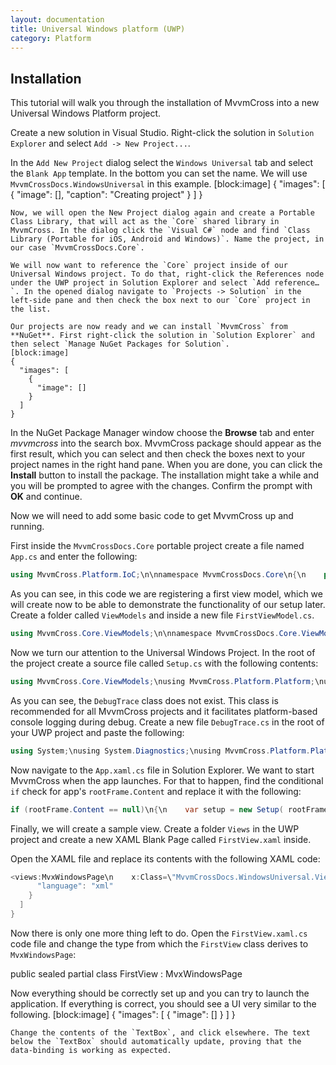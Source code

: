 ```yaml
---
layout: documentation
title: Universal Windows platform (UWP)
category: Platform
---
```

## Installation
This tutorial will walk you through the installation of MvvmCross into a new Universal Windows Platform project.

Create a new solution in Visual Studio. Right-click the solution in `Solution Explorer` and select `Add -> New Project...`.

In the `Add New Project` dialog select the `Windows Universal` tab and select the `Blank App` template. In the bottom you can set the name. We will use `MvvmCrossDocs.WindowsUniversal` in this example.
[block:image]
{
  "images": [
    {
      "image": [],
      "caption": "Creating project"
    }
  ]
}
```
Now, we will open the New Project dialog again and create a Portable Class Library, that will act as the `Core` shared library in MvvmCross. In the dialog click the `Visual C#` node and find `Class Library (Portable for iOS, Android and Windows)`. Name the project, in our case `MvvmCrossDocs.Core`.

We will now want to reference the `Core` project inside of our Universal Windows project. To do that, right-click the References node under the UWP project in Solution Explorer and select `Add reference…`. In the opened dialog navigate to `Projects -> Solution` in the left-side pane and then check the box next to our `Core` project in the list.

Our projects are now ready and we can install `MvvmCross` from **NuGet**. First right-click the solution in `Solution Explorer` and then select `Manage NuGet Packages for Solution`.
[block:image]
{
  "images": [
    {
      "image": []
    }
  ]
}
```
In the NuGet Package Manager window choose the **Browse** tab and enter *mvvmcross* into the search box. MvvmCross package should appear as the first result, which you can select and then check the boxes next to your project names in the right hand pane. When you are done, you can click the **Install** button to install the package. The installation might take a while and you will be prompted to agree with the changes. Confirm the prompt with **OK** and continue.

Now we will need to add some basic code to get MvvmCross up and running.

First inside the `MvvmCrossDocs.Core` portable project create a file named `App.cs` and enter the following:
```c# 
using MvvmCross.Platform.IoC;\n\nnamespace MvvmCrossDocs.Core\n{\n    public class App : MvvmCross.Core.ViewModels.MvxApplication\n    {\n        public override void Initialize()\n        {\n            CreatableTypes()\n                .EndingWith(\"Service\")\n                .AsInterfaces()\n                .RegisterAsLazySingleton();\n\n            RegisterAppStart<ViewModels.FirstViewModel>();\n        }\n    }\n}",
```
As you can see, in this code we are registering a first view model, which we will create now to be able to demonstrate the functionality of our setup later. Create a folder called `ViewModels` and inside a new file `FirstViewModel.cs`.
```c# 
using MvvmCross.Core.ViewModels;\n\nnamespace MvvmCrossDocs.Core.ViewModels\n{\n    public class FirstViewModel \n        : MvxViewModel\n    {\n        private string _hello = \"Hello MvvmCross\";\n        public string Hello\n        { \n            get { return _hello; }\n            set { SetProperty (ref _hello, value); }\n        }\n    }\n}",
```
Now we turn our attention to the Universal Windows Project. In the root of the project create a source file called `Setup.cs` with the following contents:
```c# 
using MvvmCross.Core.ViewModels;\nusing MvvmCross.Platform.Platform;\nusing MvvmCross.WindowsUWP.Platform;\nusing Windows.UI.Xaml.Controls;\n\nnamespace MvvmCrossDocs.WindowsUniversal\n{\n    public class Setup : MvxWindowsSetup\n    {\n        public Setup( Frame rootFrame ) : base( rootFrame )\n        {\n        }\n\n        protected override IMvxApplication CreateApp()\n        {\n            return new Core.App();\n        }\n\n        protected override IMvxTrace CreateDebugTrace()\n        {\n            return new DebugTrace();\n        }\n    }\n}\n",
```
As you can see, the `DebugTrace` class does not exist. This class is recommended for all MvvmCross projects and it facilitates platform-based console logging during debug. Create a new file `DebugTrace.cs` in the root of your UWP project and paste the following:
```c# 
using System;\nusing System.Diagnostics;\nusing MvvmCross.Platform.Platform;\n\nnamespace MvvmCrossDocs.WindowsUniversal\n{\n    public class DebugTrace : IMvxTrace\n    {\n        public void Trace( MvxTraceLevel level, string tag, Func<string> message )\n        {\n            Debug.WriteLine( tag + \":\" + level + \":\" + message() );\n        }\n\n        public void Trace( MvxTraceLevel level, string tag, string message )\n        {\n            Debug.WriteLine( tag + \":\" + level + \":\" + message );\n        }\n\n        public void Trace( MvxTraceLevel level, string tag, string message, params object[] args )\n        {\n            try\n            {\n                Debug.WriteLine( tag + \":\" + level + \":\" + message, args );\n            }\n            catch ( FormatException )\n            {\n                Trace( MvxTraceLevel.Error, tag, \"Exception during trace of {0} {1}\", level, message );\n            }\n        }\n    }\n}",
```
Now navigate to the `App.xaml.cs` file in Solution Explorer. We want to start MvvmCross when the app launches. For that to happen, find the conditional `if` check for app's `rootFrame.Content` and replace it with the following:
```c# 
if (rootFrame.Content == null)\n{\n    var setup = new Setup( rootFrame );\n    setup.Initialize();\n\n    var start = MvvmCross.Platform.Mvx.Resolve<MvvmCross.Core.ViewModels.IMvxAppStart>();\n    start.Start();\n}",
```
Finally, we will create a sample view. Create a folder `Views` in the UWP project and create a new XAML Blank Page called `FirstView.xaml` inside.

Open the XAML file and replace its contents with the following XAML code:
```c# 
<views:MvxWindowsPage\n    x:Class=\"MvvmCrossDocs.WindowsUniversal.Views.FirstView\"\n    xmlns=\"http://schemas.microsoft.com/winfx/2006/xaml/presentation\"\n    xmlns:x=\"http://schemas.microsoft.com/winfx/2006/xaml\"\n    xmlns:d=\"http://schemas.microsoft.com/expression/blend/2008\"\n    xmlns:mc=\"http://schemas.openxmlformats.org/markup-compatibility/2006\"\n    xmlns:views=\"using:MvvmCross.WindowsUWP.Views\"\n    mc:Ignorable=\"d\">\n\n    <Grid Background=\"{StaticResource ApplicationPageBackgroundThemeBrush}\">\n        <StackPanel>\n            <TextBox Text=\"{Binding Hello, Mode=TwoWay}\" />\n            <TextBlock Text=\"{Binding Hello}\" />\n        </StackPanel>\n    </Grid>\n</views:MvxWindowsPage>",
      "language": "xml"
    }
  ]
}
```
Now there is only one more thing left to do. Open the `FirstView.xaml.cs` code file and change the type from which the `FirstView` class derives to `MvxWindowsPage`:

public sealed partial class FirstView : MvxWindowsPage

Now everything should be correctly set up and you can try to launch the application. If everything is correct, you should see a UI very similar to the following.
[block:image]
{
  "images": [
    {
      "image": []
    }
  ]
}
```
Change the contents of the `TextBox`, and click elsewhere. The text below the `TextBox` should automatically update, proving that the data-binding is working as expected.